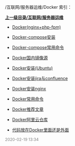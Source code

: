 /互联网/服务器运维/Docker 索引：


**[上一级目录/互联网/服务器运维](/互联网/服务器运维/index.md)**

- [Docker(nginx+php-fpm)](/互联网/服务器运维/Docker/Docker(nginx+php-fpm).md)

- [Docker-compose安装](/互联网/服务器运维/Docker/Docker-compose安装.md)

- [Docker-compose常用命令](/互联网/服务器运维/Docker/Docker-compose常用命令.md)

- [Docker国内镜像源](/互联网/服务器运维/Docker/Docker国内镜像源.md)

- [Docker安装(Ubuntu)](/互联网/服务器运维/Docker/Docker安装(Ubuntu).md)

- [Docker安装jira与confluence](/互联网/服务器运维/Docker/Docker安装jira与confluence.md)

- [Docker安装nginx](/互联网/服务器运维/Docker/Docker安装nginx.md)

- [Docker常用命令](/互联网/服务器运维/Docker/Docker常用命令.md)

- [Docker推荐文章](/互联网/服务器运维/Docker/Docker推荐文章.md)

- [Docker阿里云仓库](/互联网/服务器运维/Docker/Docker阿里云仓库.md)

- [代码放在Docker里面还是外面](/互联网/服务器运维/Docker/代码放在Docker里面还是外面.md)


<font size=2 color='grey'> 2020-02-19 13:34 </font>